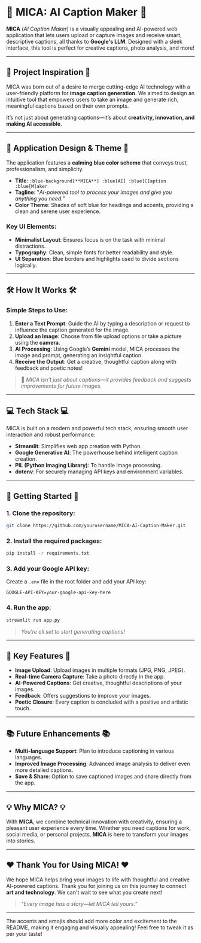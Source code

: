 
# 🎨 **MICA: AI Caption Maker** 🎨

**MICA** (*AI Caption Maker*) is a visually appealing and AI-powered web application that lets users upload or capture images and receive smart, descriptive captions, all thanks to **Google's LLM**. Designed with a sleek interface, this tool is perfect for creative captions, photo analysis, and more!

---

## 🌟 **Project Inspiration** 🌟

MICA was born out of a desire to merge cutting-edge AI technology with a user-friendly platform for **image caption generation**. We aimed to design an intuitive tool that empowers users to take an image and generate rich, meaningful captions based on their own prompts. 

It’s not just about generating captions—it’s about **creativity, innovation, and making AI accessible**.

---

## 🎨 **Application Design & Theme** 🎨

The application features a **calming blue color scheme** that conveys trust, professionalism, and simplicity.

- **Title**: `:blue-background[**MICA**] :blue[AI] :blue[C]aption :blue[M]aker`
- **Tagline**: "*AI-powered tool to process your images and give you anything you need.*"
- **Color Theme**: Shades of soft blue for headings and accents, providing a clean and serene user experience.

### Key UI Elements:
- **Minimalist Layout**: Ensures focus is on the task with minimal distractions.
- **Typography**: Clean, simple fonts for better readability and style.
- **UI Separation**: Blue borders and highlights used to divide sections logically.

---

## 🛠 **How It Works** 🛠

### Simple Steps to Use:
1. **Enter a Text Prompt**: Guide the AI by typing a description or request to influence the caption generated for the image.
2. **Upload an Image**: Choose from file upload options or take a picture using the **camera**.
3. **AI Processing**: Using Google’s **Gemini** model, MICA processes the image and prompt, generating an insightful caption.
4. **Receive the Output**: Get a creative, thoughtful caption along with feedback and poetic notes!

> 📝 *MICA isn’t just about captions—it provides feedback and suggests improvements for future images.*

---

## 💻 **Tech Stack** 💻

MICA is built on a modern and powerful tech stack, ensuring smooth user interaction and robust performance:

- **Streamlit**: Simplifies web app creation with Python.
- **Google Generative AI**: The powerhouse behind intelligent caption creation.
- **PIL (Python Imaging Library)**: To handle image processing.
- **dotenv**: For securely managing API keys and environment variables.

---

## 🚀 **Getting Started** 🚀

### 1. Clone the repository:
```bash
git clone https://github.com/yourusername/MICA-AI-Caption-Maker.git
```

### 2. Install the required packages:
```bash
pip install -r requirements.txt
```

### 3. Add your Google API key:
Create a `.env` file in the root folder and add your API key:
```env
GOOGLE-API-KEY=your-google-api-key-here
```

### 4. Run the app:
```bash
streamlit run app.py
```

> *You’re all set to start generating captions!*

---

## 🌈 **Key Features** 🌈

- **Image Upload**: Upload images in multiple formats (JPG, PNG, JPEG).
- **Real-time Camera Capture**: Take a photo directly in the app.
- **AI-Powered Captions**: Get creative, thoughtful descriptions of your images.
- **Feedback**: Offers suggestions to improve your images.
- **Poetic Closure**: Every caption is concluded with a positive and artistic touch.

---

## 📚 **Future Enhancements** 📚

- **Multi-language Support**: Plan to introduce captioning in various languages.
- **Improved Image Processing**: Advanced image analysis to deliver even more detailed captions.
- **Save & Share**: Option to save captioned images and share directly from the app.

---

## 💡 **Why MICA?** 💡

With **MICA**, we combine technical innovation with creativity, ensuring a pleasant user experience every time. Whether you need captions for work, social media, or personal projects, **MICA** is here to transform your images into stories.

---

## ❤️ **Thank You for Using MICA!** ❤️

We hope MICA helps bring your images to life with thoughtful and creative AI-powered captions. Thank you for joining us on this journey to connect **art and technology**. We can't wait to see what you create next!

> *"Every image has a story—let MICA tell yours."*

---

The accents and emojis should add more color and excitement to the README, making it engaging and visually appealing! Feel free to tweak it as per your taste!
